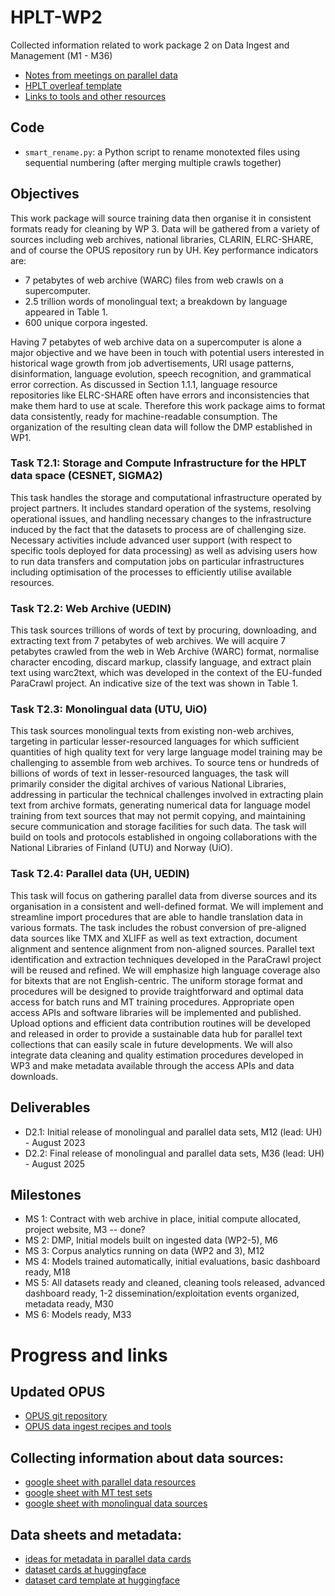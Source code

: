 # HPLT-WP2

Collected information related to work package 2 on Data Ingest and Management (M1 - M36)


* [Notes from meetings on parallel data](https://docs.google.com/document/d/1tBUbn3iyFuM0kSFYDs-CfwgK6Js6lS3DM49frMvTw1w/edit?usp=sharing)
* [HPLT overleaf template](https://www.overleaf.com/7181487261rqbcnknkkppy)
* [Links to tools and other resources](TOOLS.md)

## Code

- `smart_rename.py`: a Python script to rename monotexted files using sequential numbering (after merging multiple crawls together)


## Objectives

This work package will source training data then organise it in consistent formats ready for cleaning by WP 3. Data will be gathered from a variety of sources including web archives, national libraries, CLARIN, ELRC-SHARE, and of course the OPUS repository run by UH. Key performance indicators are:

* 7 petabytes of web archive (WARC) files from web crawls on a supercomputer.
* 2.5 trillion words of monolingual text; a breakdown by language appeared in Table 1.
* 600 unique corpora ingested.

Having 7 petabytes of web archive data on a supercomputer is alone a major objective and we have been in touch with potential users interested in historical wage growth from job advertisements, URI usage patterns, disinformation, language evolution, speech recognition, and grammatical error correction. As discussed in Section 1.1.1, language resource repositories like ELRC-SHARE often have errors and inconsistencies that make them hard to use at scale. Therefore this work package aims to format data consistently, ready for machine-readable consumption. The organization of the resulting clean data will follow the DMP established in WP1.


### Task T2.1: Storage and Compute Infrastructure for the HPLT data space (CESNET, SIGMA2)

This task handles the storage and computational infrastructure operated by project partners. It includes standard operation of the systems, resolving operational issues, and handling necessary changes to the infrastructure induced by the fact that the datasets to process are of challenging size. Necessary activities include advanced user support (with respect to specific tools deployed for data processing) as well as advising users how to run data transfers and computation jobs on particular infrastructures including optimisation of the processes to efficiently utilise available resources.

### Task T2.2: Web Archive (UEDIN)

This task sources trillions of words of text by procuring, downloading, and extracting text from 7 petabytes of web archives. We will acquire 7 petabytes crawled from the web in Web
Archive (WARC) format, normalise character encoding, discard markup, classify language, and extract plain text using warc2text, which was developed in the context of the EU-funded ParaCrawl project. An indicative size of the text was shown in Table 1.

### Task T2.3: Monolingual data (UTU, UiO)

This task sources monolingual texts from existing non-web archives, targeting in particular lesser-resourced languages for which sufficient quantities of high quality text
for very large language model training may be challenging to assemble from web archives. To source tens or hundreds of billions of words of text in lesser-resourced languages, the task will primarily consider the digital archives of various National Libraries, addressing in particular the technical challenges involved in extracting plain text from archive formats, generating numerical data for language model training from text sources that may not permit copying, and maintaining secure communication and storage facilities for such data. The task will build on tools and protocols established in ongoing collaborations with the National Libraries of Finland (UTU) and Norway (UiO).

### Task T2.4: Parallel data (UH, UEDIN)

This task will focus on gathering parallel data from diverse sources and its organisation in a consistent and well-defined format. We will implement and streamline import procedures
that are able to handle translation data in various formats. The task includes the robust conversion of pre-aligned data sources like TMX and XLIFF as well as text extraction, document alignment and sentence alignment from non-aligned sources. Parallel text identification and extraction techniques developed in the ParaCrawl project will be reused and refined. We will emphasize high language coverage also for bitexts that are not English-centric. The uniform storage format and procedures will be designed to provide traightforward and optimal data access for batch runs and MT training procedures. Appropriate open access APIs and software libraries will be implemented and published. Upload options and efficient data contribution routines will be developed and released in order to provide a sustainable data hub for parallel text collections that can easily scale in future developments. We will also integrate data cleaning and quality estimation procedures developed in WP3 and make metadata available through the access APIs and data downloads.


## Deliverables

* D2.1:  Initial release of monolingual and parallel data sets, M12 (lead: UH) - August 2023
* D2.2:  Final release of monolingual and parallel data sets, M36 (lead: UH) - August 2025


## Milestones

* MS 1: Contract with web archive in place, initial compute allocated, project website, M3 -- done?
* MS 2: DMP, Initial models built on ingested data (WP2-5), M6
* MS 3: Corpus analytics running on data (WP2 and 3), M12
* MS 4: Models trained automatically, initial evaluations, basic dashboard ready, M18
* MS 5: All datasets ready and cleaned, cleaning tools released, advanced dashboard ready, 1-2 dissemination/exploitation events organized, metadata ready, M30
* MS 6: Models ready, M33



# Progress and links

## Updated OPUS

* [OPUS git repository](https://github.com/Helsinki-NLP/OPUS)
* [OPUS data ingest recipes and tools](https://github.com/Helsinki-NLP/OPUS-ingest)


## Collecting information about data sources:

* [google sheet with parallel data resources](https://docs.google.com/spreadsheets/d/1f0zcLfQ80uRrUGpmQHHZlS-p1iNeX691Qpw_sW66uDQ/edit#gid=0)
* [google sheet with MT test sets](https://docs.google.com/spreadsheets/d/1Xyk3dyocmjmY4__bLxZzAImg0MtkBpaPxgD09kmpcIg/edit#gid=0)
* [google sheet with monolingual data sources](https://docs.google.com/spreadsheets/d/1YO2QRk3TJjCqx4OcvfaTcR_ASzMli1A5PfcPVUm5i4E/edit#gid=0)


## Data sheets and metadata:

* [ideas for metadata in parallel data cards](https://docs.google.com/document/d/1UXLj2v9CLRPNd3nq_5dq8amqh4mz-CGRRH0NKvpfM4I/edit#heading=h.8qxxsbh5x98x)
* [dataset cards at huggingface](https://huggingface.co/docs/datasets/dataset_card)
* [dataset card template at huggingface](https://github.com/huggingface/datasets/tree/main/templates)
